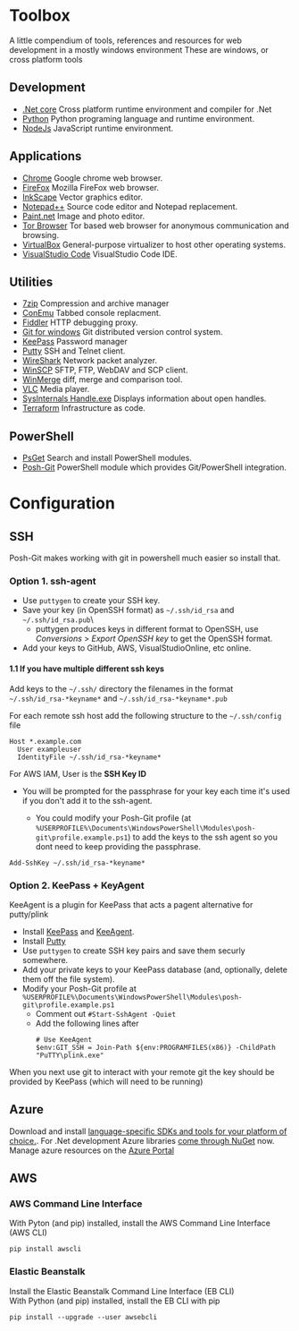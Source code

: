 # Toolbox #

A little compendium of tools, references and resources for web development in a mostly windows environment
These are windows, or cross platform tools

## Development ##
- [.Net core](https://www.microsoft.com/net/core)
    Cross platform runtime environment and compiler for .Net
- [Python](https://www.python.org/)
    Python programing language and runtime environment.
- [NodeJs](https://nodejs.org/)
    JavaScript runtime environment.

## Applications ##
- [Chrome](https://www.google.com/chrome/)
    Google chrome web browser.
- [FireFox](https://www.mozilla.org/en-GB/firefox/new/)
    Mozilla FireFox web browser.
- [InkScape](https://inkscape.org/)
    Vector graphics editor.
- [Notepad++](https://notepad-plus-plus.org/)
    Source code editor and Notepad replacement.
- [Paint.net](http://www.getpaint.net/)
    Image and photo editor.
- [Tor Browser](https://www.torproject.org/)
    Tor based web browser for anonymous communication and browsing.
- [VirtualBox](https://www.virtualbox.org/)
    General-purpose virtualizer to host other operating systems.
- [VisualStudio Code](https://code.visualstudio.com/)
    VisualStudio Code IDE.

## Utilities ##
- [7zip](http://www.7-zip.org/download.html)
    Compression and archive manager
- [ConEmu](https://conemu.github.io/)
    Tabbed console replacment.
- [Fiddler](http://www.telerik.com/fiddler)
    HTTP debugging proxy.
- [Git for windows](https://git-scm.com/download/win)
    Git distributed version control system.
- [KeePass](http://keepass.info/)
    Password manager
- [Putty](http://www.chiark.greenend.org.uk/~sgtatham/putty/)
    SSH and Telnet client.
- [WireShark](https://www.wireshark.org/)
    Network packet analyzer.
- [WinSCP](https://winscp.net/)
    SFTP, FTP, WebDAV and SCP client.
- [WinMerge](http://winmerge.org/)
    diff, merge and comparison tool.
- [VLC](http://www.videolan.org/)
    Media player.
- [SysInternals Handle.exe](https://technet.microsoft.com/en-us/sysinternals/bb896655.aspx)
    Displays information about open handles.
- [Terraform](https://www.terraform.io/downloads.html)
    Infrastructure as code.

## PowerShell ##
- [PsGet](http://psget.net/)
    Search and install PowerShell modules.
- [Posh-Git](http://dahlbyk.github.io/posh-git/)
    PowerShell module which provides Git/PowerShell integration.

# Configuration #

## SSH ##

Posh-Git makes working with git in powershell much easier so install that.

### Option 1. ssh-agent ###

- Use `puttygen` to create your SSH key.
- Save your key (in OpenSSH format) as `~/.ssh/id_rsa` and `~/.ssh/id_rsa.pub`\
  - puttygen produces keys in different format to OpenSSH, use *Conversions* > *Export OpenSSH key* to get the OpenSSH format.
- Add your keys to GitHub, AWS, VisualStudioOnline, etc online.

#### 1.1 If you have multiple different ssh keys ####

Add keys to the `~/.ssh/` directory the filenames in the format `~/.ssh/id_rsa-*keyname*` and `~/.ssh/id_rsa-*keyname*.pub`

For each remote ssh host add the following structure to the `~/.ssh/config` file
```
Host *.example.com
  User exampleuser
  IdentityFile ~/.ssh/id_rsa-*keyname*
```
For AWS IAM, User is the **SSH Key ID**

- You will be prompted for the passphrase for your key each time it's used if you don't add it to the ssh-agent.

  - You could modify your Posh-Git profile (at `%USERPROFILE%\Documents\WindowsPowerShell\Modules\posh-git\profile.example.ps1`)
  to add the keys to the ssh agent so you dont need to keep providing the passphrase.
```
Add-SshKey ~/.ssh/id_rsa-*keyname*
```

### Option 2. KeePass + KeyAgent ###

KeeAgent is a plugin for KeePass that acts a pagent alternative for putty/plink

- Install [KeePass](http://keepass.info/) and [KeeAgent](http://lechnology.com/software/keeagent/).
- Install [Putty](http://www.chiark.greenend.org.uk/~sgtatham/putty/)
- Use `puttygen` to create SSH key pairs and save them securly somewhere.
- Add your private keys to your KeePass database (and, optionally, delete them off the file system).
- Modify your Posh-Git profile at `%USERPROFILE%\Documents\WindowsPowerShell\Modules\posh-git\profile.example.ps1`
  - Comment out `#Start-SshAgent -Quiet`
  - Add the following lines after
    ```
    # Use KeeAgent
    $env:GIT_SSH = Join-Path ${env:PROGRAMFILES(x86)} -ChildPath "PuTTY\plink.exe"
    ```

When you next use git to interact with your remote git the key should be provided by KeePass (which will need to be running)

## Azure ##

Download and install [language-specific SDKs and tools for your platform of choice.](https://azure.microsoft.com/en-gb/downloads/).
For .Net development Azure libraries [come through NuGet](https://www.nuget.org/packages?q=windowsazureofficial) now.
Manage azure resources on the [Azure Portal](https://portal.azure.com/)

## AWS ##

### AWS Command Line Interface ###
With Pyton (and pip) installed, install the AWS Command Line Interface (AWS CLI)
```
pip install awscli
```

### Elastic Beanstalk ###

Install the Elastic Beanstalk Command Line Interface (EB CLI)\
With Python (and pip) installed, install the EB CLI with pip
```
pip install --upgrade --user awsebcli
```
